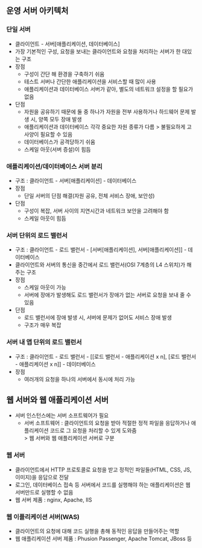 ## 운영 서버 아키텍처
### 단일 서버
* 클라이언트 - 서버[애플리케이션, 데이터베이스]
* 가장 기본적인 구성, 요청을 보내는 클라이언트와 요청을 처리하는 서버가 한 대있는 구조
* 장점
  * 구성이 간단 해 환경을 구축하기 쉬움
  * 테스트 서버나 간단한 애플리케이션을 서비스할 때 많이 사용
  * 애플리케이션과 데이터베이스 서버가 같아, 별도의 네트워크 설정을 할 필요가 없음
* 단점
  * 자원을 공유하기 때문에 둘 중 하나가 자원을 전부 사용하거나 하드웨어 문제 발생 시, 양쪽 모두 장애 발생
  * 애플리케이션과 데이터베이스 각각 중요한 자원 종류가 다름 > 불필요하게 고사양이 필요할 수 있음
  * 데이터베이스가 공격당하기 쉬움
  * 스케일 아웃(서버 증설)이 힘듬

### 애플리케이션/데이터베이스 서버 분리
* 구조 : 클라이언트 - 서버[애플리케이션] - 데이터베이스
* 장점
  * 단일 서버의 단점 해결(자원 공유, 전체 서비스 장애, 보안성)
* 단점
  * 구성이 복잡, 서버 사이의 지연시간과 네트워크 보안을 고려해야 함
  * 스케일 아웃이 힘듬

### 서버 단위의 로드 밸런서
* 구조 : 클라이언트 - 로드 밸런서 - [서버[애플리케이션], 서버[애플리케이션]] - 데이터베이스
* 클라이언트와 서버의 통신을 중간에서 로드 밸런서(OSI 7계층의 L4 스위치)가 해주는 구조
* 장점
  * 스케일 아웃이 가능
  * 서버에 장애가 발생해도 로드 밸런서가 장애가 없는 서버로 요청을 보내 줄 수 있음
* 단점
  * 로드 밸런서에 장애 발생 시, 서버에 문제가 없어도 서비스 장애 발생
  * 구조가 매우 복잡

### 서버 내 앱 단위의 로드 밸런서
* 구조 : 클라이언트 - 로드 밸런서 - [[로드 밸런서 - 애플리케이션 x n], [로드 밸런서 - 애플리케이션 x n]] - 데이터베이스
* 장점
  * 여러개의 요청을 하나의 서버에서 동시에 처리 가능

## 웹 서버와 웹 애플리케이션 서버
* 서버 인스턴스에는 서버 소프트웨어가 필요
  * 서버 소프트웨어 : 클라이언트의 요청을 받아 적절한 정적 파일을 응답하거나 애플리케이션 코드로 그 요청을 처리할 수 있게 도와줌
  <br>> 웹 서버와 웹 애플리케이션 서버로 구분

### 웹 서버
* 클라이언트에서 HTTP 프로토콜로 요청을 받고 정적인 파일들(HTML, CSS, JS, 이미지)을 응답으로 전달
* 로그인, 데이터베이스 접속 등 서버에서 코드를 실행해야 하는 애플리케이션은 웹 서버만드로 실행할 수 없음
* 웹 서버 제품 : nginx, Apache, IIS

### 웹 이플리케이션 서버(WAS)
* 클라이언트의 요청에 대해 코드 실행을 총해 동적인 응답을 만들어주는 역할
* 웹 애플리케이션 서버 제품 : Phusion Passenger, Apache Tomcat, JBoss 등